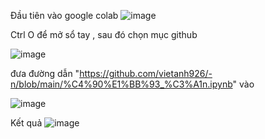 Đầu tiên vào google colab 
![image](https://github.com/vietanh926/-n/assets/78630737/a4e269f8-1582-4ea6-bc84-91a856110997)

Ctrl O để mở sổ tay , sau đó chọn mục github

![image](https://github.com/vietanh926/-n/assets/78630737/e2784c9c-2f06-4c97-ab66-afb9d91c76fb)

đưa đường dẫn "https://github.com/vietanh926/-n/blob/main/%C4%90%E1%BB%93_%C3%A1n.ipynb" vào 

![image](https://github.com/vietanh926/-n/assets/78630737/d58f3efe-ef63-4752-af8c-1a3d085d70fa)

Kết quả 
![image](https://github.com/vietanh926/-n/assets/78630737/e0115f35-5348-4051-8917-8e875f57f6c3)
